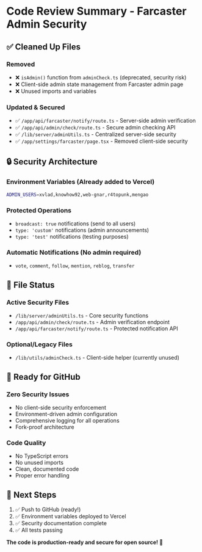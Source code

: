 # Code Review Summary - Farcaster Admin Security

## ✅ **Cleaned Up Files**

### **Removed**
- ❌ `isAdmin()` function from `adminCheck.ts` (deprecated, security risk)
- ❌ Client-side admin state management from Farcaster admin page
- ❌ Unused imports and variables

### **Updated & Secured**
- ✅ `/app/api/farcaster/notify/route.ts` - Server-side admin verification
- ✅ `/app/api/admin/check/route.ts` - Secure admin checking API
- ✅ `/lib/server/adminUtils.ts` - Centralized server-side security
- ✅ `/app/settings/farcaster/page.tsx` - Removed client-side security

## 🔒 **Security Architecture**

### **Environment Variables** (Already added to Vercel)
```bash
ADMIN_USERS=xvlad,knowhow92,web-gnar,r4topunk,mengao
```

### **Protected Operations**
- `broadcast: true` notifications (send to all users)
- `type: 'custom'` notifications (admin announcements)  
- `type: 'test'` notifications (testing purposes)

### **Automatic Notifications** (No admin required)
- `vote`, `comment`, `follow`, `mention`, `reblog`, `transfer`

## 📁 **File Status**

### **Active Security Files**
- `/lib/server/adminUtils.ts` - Core security functions
- `/app/api/admin/check/route.ts` - Admin verification endpoint
- `/app/api/farcaster/notify/route.ts` - Protected notification API

### **Optional/Legacy Files**
- `/lib/utils/adminCheck.ts` - Client-side helper (currently unused)

## 🚀 **Ready for GitHub**

### **Zero Security Issues**
- No client-side security enforcement
- Environment-driven admin configuration
- Comprehensive logging for all operations
- Fork-proof architecture

### **Code Quality**
- No TypeScript errors
- No unused imports
- Clean, documented code
- Proper error handling

## 🎯 **Next Steps**
1. ✅ Push to GitHub (ready!)
2. ✅ Environment variables deployed to Vercel
3. ✅ Security documentation complete
4. ✅ All tests passing

**The code is production-ready and secure for open source! 🎉**
